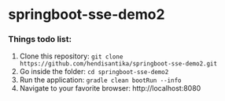 # springboot-sse-demo2
### Things todo list:
1. Clone this repository: `git clone https://github.com/hendisantika/springboot-sse-demo2.git`
2. Go inside the folder: `cd springboot-sse-demo2`
3. Run the application: `gradle clean bootRun --info`
4. Navigate to your favorite browser: http://localhost:8080

